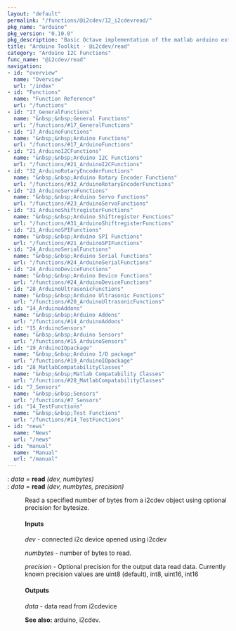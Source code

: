 ```yaml
---
layout: "default"
permalink: "/functions/@i2cdev/12_i2cdevread/"
pkg_name: "arduino"
pkg_version: "0.10.0"
pkg_description: "Basic Octave implementation of the matlab arduino extension,  allowing communication to a programmed arduino board to control its  hardware."
title: "Arduino Toolkit - @i2cdev/read"
category: "Arduino I2C Functions"
func_name: "@i2cdev/read"
navigation:
- id: "overview"
  name: "Overview"
  url: "/index"
- id: "Functions"
  name: "Function Reference"
  url: "/functions"
- id: "17_GeneralFunctions"
  name: "&nbsp;&nbsp;General Functions"
  url: "/functions/#17_GeneralFunctions"
- id: "17_ArduinoFunctions"
  name: "&nbsp;&nbsp;Arduino Functions"
  url: "/functions/#17_ArduinoFunctions"
- id: "21_ArduinoI2CFunctions"
  name: "&nbsp;&nbsp;Arduino I2C Functions"
  url: "/functions/#21_ArduinoI2CFunctions"
- id: "32_ArduinoRotaryEncoderFunctions"
  name: "&nbsp;&nbsp;Arduino Rotary Encoder Functions"
  url: "/functions/#32_ArduinoRotaryEncoderFunctions"
- id: "23_ArduinoServoFunctions"
  name: "&nbsp;&nbsp;Arduino Servo Functions"
  url: "/functions/#23_ArduinoServoFunctions"
- id: "31_ArduinoShiftregisterFunctions"
  name: "&nbsp;&nbsp;Arduino Shiftregister Functions"
  url: "/functions/#31_ArduinoShiftregisterFunctions"
- id: "21_ArduinoSPIFunctions"
  name: "&nbsp;&nbsp;Arduino SPI Functions"
  url: "/functions/#21_ArduinoSPIFunctions"
- id: "24_ArduinoSerialFunctions"
  name: "&nbsp;&nbsp;Arduino Serial Functions"
  url: "/functions/#24_ArduinoSerialFunctions"
- id: "24_ArduinoDeviceFunctions"
  name: "&nbsp;&nbsp;Arduino Device Functions"
  url: "/functions/#24_ArduinoDeviceFunctions"
- id: "28_ArduinoUltrasonicFunctions"
  name: "&nbsp;&nbsp;Arduino Ultrasonic Functions"
  url: "/functions/#28_ArduinoUltrasonicFunctions"
- id: "14_ArduinoAddons"
  name: "&nbsp;&nbsp;Arduino Addons"
  url: "/functions/#14_ArduinoAddons"
- id: "15_ArduinoSensors"
  name: "&nbsp;&nbsp;Arduino Sensors"
  url: "/functions/#15_ArduinoSensors"
- id: "19_ArduinoIOpackage"
  name: "&nbsp;&nbsp;Arduino I/O package"
  url: "/functions/#19_ArduinoIOpackage"
- id: "28_MatlabCompatabilityClasses"
  name: "&nbsp;&nbsp;Matlab Compatability Classes"
  url: "/functions/#28_MatlabCompatabilityClasses"
- id: "7_Sensors"
  name: "&nbsp;&nbsp;Sensors"
  url: "/functions/#7_Sensors"
- id: "14_TestFunctions"
  name: "&nbsp;&nbsp;Test Functions"
  url: "/functions/#14_TestFunctions"
- id: "news"
  name: "News"
  url: "/news"
- id: "manual"
  name: "Manual"
  url: "/manual"
---
```

<dl class="def">
<dt id="index-read"><span class="category">: </span><span><em><var>data</var> =</em> <strong>read</strong> <em>(<var>dev</var>, <var>numbytes</var>)</em><a href='#index-read' class='copiable-anchor'></a></span></dt>
<dt id="index-read-1"><span class="category">: </span><span><em><var>data</var> =</em> <strong>read</strong> <em>(<var>dev</var>, <var>numbytes</var>, <var>precision</var>)</em><a href='#index-read-1' class='copiable-anchor'></a></span></dt>
<dd><p>Read a specified number of bytes from a i2cdev object
 using optional precision for bytesize.
</p>
<span id="Inputs"></span><h4 class="subsubheading">Inputs</h4>
<p><var>dev</var> - connected i2c device opened using i2cdev
</p>
<p><var>numbytes</var> - number of bytes to read.
</p>
<p><var>precision</var> - Optional precision for the output data read data.
 Currently known precision values are uint8 (default), int8, uint16, int16
</p>
<span id="Outputs"></span><h4 class="subsubheading">Outputs</h4>
<p><var>data</var> - data read from i2cdevice
</p>

<p><strong>See also:</strong> arduino, i2cdev.
 </p></dd></dl>